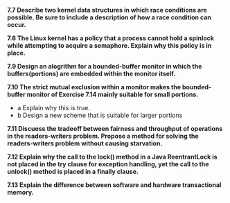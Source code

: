 **7.7 Describe two kernel data structures in which race conditions are possible. Be sure to include a description of how a race condition can occur.**

**7.8 The Linux kernel has a policy that a process cannot hold a spinlock while attempting to acquire a semaphore. Explain why this policy is in place.**

**7.9 Design an alogrithm for a bounded-buffer monitor in which the buffers(portions) are embedded within the monitor itself.**

**7.10 The strict mutual exclusion within a monitor makes the bounded-buffer monitor of Exercise 7.14 mainly suitable for small portions.**
- a Explain why this is true.
- b Design a new scheme that is suitable for larger portions

**7.11 Discuess the tradeoff between fairness and throughput of operations in the readers-writers problem. Propose a method for solving the readers-writers problem without causing starvation.**

**7.12 Explain why the call to the lock() method in a Java ReentrantLock is not placed in the try clause for exception handling, yet the call to the unlock() method is placed in a finally clause.**

**7.13 Explain the difference between software and hardware transactional memory.**
